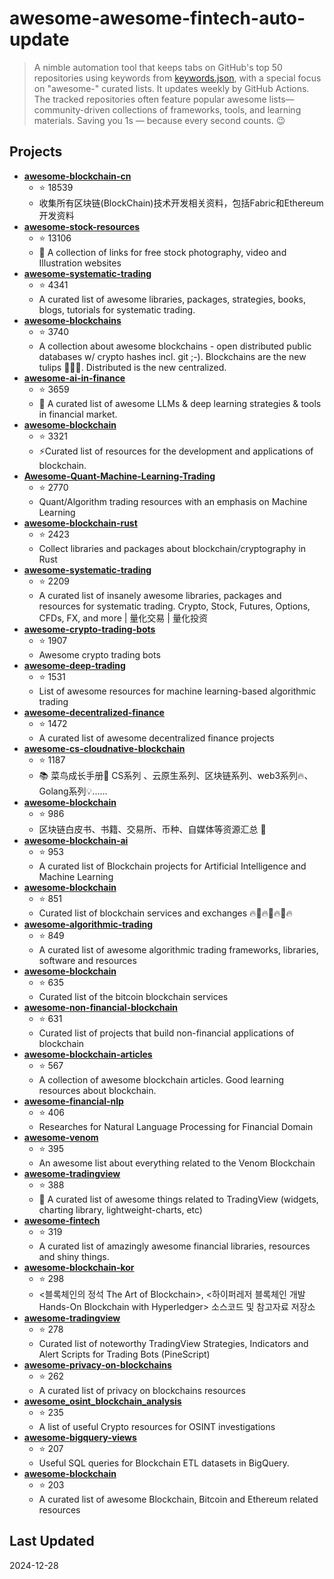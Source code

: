 # awesome-awesome-fintech-auto-update

> A nimble automation tool that keeps tabs on GitHub's top 50 repositories using keywords from [keywords.json](keywords.json), with a special focus on "awesome-" curated lists. It updates weekly by GitHub Actions. The tracked repositories often feature popular awesome lists—community-driven collections of frameworks, tools, and learning materials. Saving you 1s — because every second counts. 😉

## Projects

- **[awesome-blockchain-cn](https://github.com/chaozh/awesome-blockchain-cn)**
  - ⭐ 18539
  - 收集所有区块链(BlockChain)技术开发相关资料，包括Fabric和Ethereum开发资料
- **[awesome-stock-resources](https://github.com/neutraltone/awesome-stock-resources)**
  - ⭐ 13106
  - :city_sunrise: A collection of links for free stock photography, video and Illustration websites
- **[awesome-systematic-trading](https://github.com/paperswithbacktest/awesome-systematic-trading)**
  - ⭐ 4341
  - A curated list of awesome libraries, packages, strategies, books, blogs, tutorials for systematic trading.
- **[awesome-blockchains](https://github.com/openblockchains/awesome-blockchains)**
  - ⭐ 3740
  - A collection about awesome blockchains - open distributed public databases w/ crypto hashes incl. git ;-).  Blockchains are the new tulips :tulip::tulip::tulip:. Distributed is the new centralized. 
- **[awesome-ai-in-finance](https://github.com/georgezouq/awesome-ai-in-finance)**
  - ⭐ 3659
  - 🔬 A curated list of awesome LLMs & deep learning strategies & tools in financial market.
- **[awesome-blockchain](https://github.com/yjjnls/awesome-blockchain)**
  - ⭐ 3321
  - ⚡️Curated list of resources for the development and applications of blockchain.
- **[Awesome-Quant-Machine-Learning-Trading](https://github.com/grananqvist/Awesome-Quant-Machine-Learning-Trading)**
  - ⭐ 2770
  - Quant/Algorithm trading resources with an emphasis on Machine Learning
- **[awesome-blockchain-rust](https://github.com/rust-in-blockchain/awesome-blockchain-rust)**
  - ⭐ 2423
  - Collect libraries and packages about blockchain/cryptography in Rust
- **[awesome-systematic-trading](https://github.com/wangzhe3224/awesome-systematic-trading)**
  - ⭐ 2209
  - A curated list of insanely awesome libraries, packages and resources for systematic trading. Crypto, Stock, Futures, Options, CFDs, FX, and more | 量化交易 | 量化投资
- **[awesome-crypto-trading-bots](https://github.com/botcrypto-io/awesome-crypto-trading-bots)**
  - ⭐ 1907
  - Awesome crypto trading bots
- **[awesome-deep-trading](https://github.com/cbailes/awesome-deep-trading)**
  - ⭐ 1531
  - List of awesome resources for machine learning-based algorithmic trading
- **[awesome-decentralized-finance](https://github.com/ong/awesome-decentralized-finance)**
  - ⭐ 1472
  - A curated list of awesome decentralized finance projects
- **[awesome-cs-cloudnative-blockchain](https://github.com/cubxxw/awesome-cs-cloudnative-blockchain)**
  - ⭐ 1187
  - 📚 菜鸟成长手册🚀  CS系列 、云原生系列、区块链系列、web3系列🔥、Golang系列💡......
- **[awesome-blockchain](https://github.com/dily3825002/awesome-blockchain)**
  - ⭐ 986
  - 区块链白皮书、书籍、交易所、币种、自媒体等资源汇总 💯
- **[awesome-blockchain-ai](https://github.com/steven2358/awesome-blockchain-ai)**
  - ⭐ 953
  - A curated list of Blockchain projects for Artificial Intelligence and Machine Learning
- **[awesome-blockchain](https://github.com/imbaniac/awesome-blockchain)**
  - ⭐ 851
  - Curated list of blockchain services and exchanges 🔥🏦🔥🏦🔥🏦🔥
- **[awesome-algorithmic-trading](https://github.com/joelowj/awesome-algorithmic-trading)**
  - ⭐ 849
  - A curated list of awesome algorithmic trading frameworks, libraries, software and resources
- **[awesome-blockchain](https://github.com/igorbarinov/awesome-blockchain)**
  - ⭐ 635
  - Curated list of the bitcoin blockchain services
- **[awesome-non-financial-blockchain](https://github.com/machinomy/awesome-non-financial-blockchain)**
  - ⭐ 631
  - Curated list of projects that build non-financial applications of blockchain
- **[awesome-blockchain-articles](https://github.com/hylinux1024/awesome-blockchain-articles)**
  - ⭐ 567
  - A collection of awesome blockchain articles. Good learning resources about blockchain. 
- **[awesome-financial-nlp](https://github.com/icoxfog417/awesome-financial-nlp)**
  - ⭐ 406
  - Researches for Natural Language Processing for Financial Domain
- **[awesome-venom](https://github.com/venom-blockchain/awesome-venom)**
  - ⭐ 395
  - An awesome list about everything related to the Venom Blockchain
- **[awesome-tradingview](https://github.com/tradingview/awesome-tradingview)**
  - ⭐ 388
  - 🎉 A curated list of awesome things related to TradingView (widgets, charting library, lightweight-charts, etc)
- **[awesome-fintech](https://github.com/7kfpun/awesome-fintech)**
  - ⭐ 319
  - A curated list of amazingly awesome financial libraries, resources and shiny things.
- **[awesome-blockchain-kor](https://github.com/yunho0130/awesome-blockchain-kor)**
  - ⭐ 298
  - <블록체인의 정석 The Art of Blockchain>, <하이퍼레저 블록체인 개발 Hands-On Blockchain with Hyperledger> 소스코드 및 참고자료 저장소
- **[awesome-tradingview](https://github.com/just-nilux/awesome-tradingview)**
  - ⭐ 278
  - Curated list of noteworthy TradingView Strategies, Indicators and Alert Scripts for Trading Bots (PineScript)
- **[awesome-privacy-on-blockchains](https://github.com/Mikerah/awesome-privacy-on-blockchains)**
  - ⭐ 262
  - A curated list of privacy on blockchains resources
- **[awesome_osint_blockchain_analysis](https://github.com/aaarghhh/awesome_osint_blockchain_analysis)**
  - ⭐ 235
  - A list of useful Crypto resources for OSINT investigations
- **[awesome-bigquery-views](https://github.com/blockchain-etl/awesome-bigquery-views)**
  - ⭐ 207
  - Useful SQL queries for Blockchain ETL datasets in BigQuery.
- **[awesome-blockchain](https://github.com/coderplex-org/awesome-blockchain)**
  - ⭐ 203
  - A curated list of awesome Blockchain, Bitcoin and Ethereum related resources

## Last Updated

2024-12-28